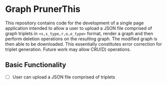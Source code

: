 # Graph PrunerThis
This repository contains code for the development of a single page application intended to allow a user to upload a JSON file comprised of graph triplets in `<s,s_type,r,o,o_type>` format, render a graph and then perform deletion operations on the resulting graph. The modified graph is then able to be downloaded. This essentially constitutes error correction for triplet generation. Future work may allow CRU(D) operations.

## Basic Functionality
- [ ] User can upload a JSON file comprised of triplets 